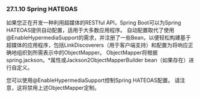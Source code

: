 ### 27.1.10 Spring HATEOAS

如果您正在开发一种利用超媒体的RESTful API，Spring Boot可以为Spring HATEOAS提供自动配置，适用于大多数应用程序。 自动配置取代了使用@EnableHypermediaSupport的需求，并注册了一些Bean，以便轻松构建基于超媒体的应用程序，包括LinkDiscoverers（用于客户端支持）和配置为将响应正确地组织到所需表示中的ObjectMapper。 ObjectMapper将根据spring.jackson。*属性或Jackson2ObjectMapperBuilder bean（如果存在）进行自定义。

您可以使用@EnableHypermediaSupport控制Spring HATEOAS配置。 请注意，这将禁用上述ObjectMapper定制。
